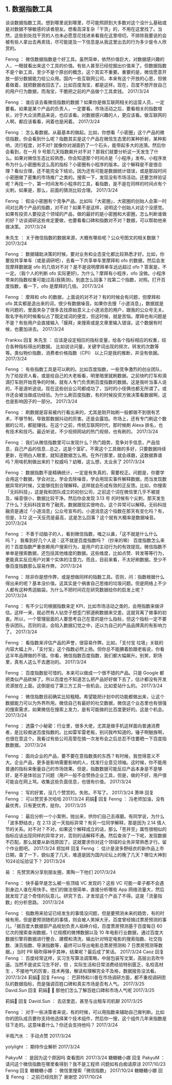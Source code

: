 ## 1. 数据指数工具
谈谈数据指数工具。想到哪里说到哪里，尽可能照顾到大多数对这个没什么基础或是对数据不够敏感的读者朋友。想看高深复杂「干货」的，不用在这里找了。当然，这些到处找干货的人也未必愿意花钱进来看我在这里唠叨。不排除我要说的会被有些人拿出去再卖钱，尽可能提及一下信息是从我这里出去的行为多少是令人欣赏的。

Fenng ：  微信数据指数是个好工具。虽然简单，依然价值巨大，对数据感兴趣的人，一眼就看出来这个工具的价值。有些人甚至已经挖掘出价值来了。但数据指数不是个新工具，至少不是个原创的概念，这个其实不重要。重要的是，微信愿意开放一部分数据能力给公众用。国内一些互联网公司，本来有这个开放的心思，但做着做着，就把数据收回去了。比如百度淘宝，都是这样。现在，百度不想开放自己的用户行为数据，而淘宝，干脆把之前的产品做个工具卖钱。 2017/3/24

Fenng ：  谁应该去看微信指数的数据？如果你是做互联网相关的运营人员，一定要看。如果是某个产品的负责人，一定要看。市场活动之后，要看相关的指数增长，对于大众消费品来说，也应该看。对数据感兴趣的人，更应该看。做互联网的人啊，都应该看看，闲着也是闲着。 2017/3/24

Fenng ：  怎么看数据。从最基本的做起。比如，你想看「小密圈」这个产品的微信指数，你会看到什么呢？指数其实是这个产品在微信生态里的某种折射，某种影响，流行程度，对不对? 就像你对湖面扔了一个石头，能带起多大的涟漪。然后你会看到，在一月 9 号那几天指数飙升对不对？那我们就要分析这一天发生了什么。如果对微信生态比较熟悉，你会知道那个时间点是「小程序」发布。小程序发布为什么小密圈有这么高的指标？小密圈有小程序的版本。这个解释是不是很合理？看似合理，还不能完全下结论。因为还有可能是数据统计错误，或是那段时间小密圈做了密集的市场推广之类的。搜索一下，发现没有市场活动。还要怎样验证呢？再找一个，第一时间发布小程序的工具，看指数，是不是在同样的时间点有个尖刺，如果是，那么，前面的猜测比较合理。 2017/3/24

Fenng ：  假设小密圈有个竞争产品，比如叫「大密圈」，大密圈的创始人会第一时间对比两个产品的指数，对不对？如果不是这样，说明这个创始人对这个没感觉。如果有投资人要投这个领域的产品，做的最好的是小密圈和大密圈，怎么判断谁做的好？访谈调研这些肯定要做，也要看看口碑和指数对不对？数据，可以帮助他来做决策。 2017/3/24

朱先生 ：  关于微信指数的数据来源，大概有哪些呢？公众号图文的相关数据？ 2017/3/24

Fenng ：  数据辅助决策的时候，要对业务和业态变化都比较熟悉才好。比如，你要投共享单车（或是调研吧），去看一下共享单车里摩拜和 ofo 的数据，然后会发现摩拜数据是 ofo 的几倍对不对？是不是说明摩拜单车远远超过 ofo ? 答案是，不一定。（我个人的判断 ofo 实际更好)，为什么？摩拜有小程序，ofo 没做。小程序带来的指数权重可能过高(我猜测)。到底怎么回事？找第二个指数，对照。打开百度指数，看一下，ofo 是摩拜的几倍。 2017/3/24

Fenng ：  摩拜和 ofo 的数据，上面说的对不对？有的时候会有问题，但摩拜和 ofo 其实都是造出来的词，很少有数据噪音。如果你去搜「小道消息」，数据就是有问题的，里面夹杂了很多去找原始意义上小道消息的用户，跟我的公众号无关。取名字有的时候看似占了既定成词的便宜，但这时候，就是苦恼。摩拜也有问题是不是？有些用户会直接输入「膜拜」来搜索或是文章里输入错误。这个数据有时候，也要加进去。 2017/3/24

Frankxu 回复 朱先生 ：  应该是设定相应的指标变量，给各个指标相应的权重，综合各种指标得出的数据。
比如说访问量，关键字词出现的频次，转发的次数等等。类似物价指数，消费者价格指数（CPI）
以上只是我的推断，并没有依据。 2017/3/24

Fenng ：  有些指数工具是可以刷的。比如百度指数，一些竞争激烈的创业团队，为了给投资人看，或是给自己的大老板看，明里暗里就刷数据。之前快旳打车和滴滴打车刚开始竞争的时候，就有人专门负责刷百度指数的数据。这是我听当事人说的，不是道听途说。现在这些创业公司都成功了，当时的小伎俩也都无所谓了。或许还会被当做成功经验。为什么刷百度指数，有的时候投资方做决策看数据啊，这也是影响因子的一部分。 2017/3/24

Fenng ：  刷数据是容易被内行看出来的，尤其是刚开始刷一般都做不到很有艺术，不够节制，导致那数据抖动的厉害。还是会露馅。市场上，还有专门刷这个数据的公司，都挺赚钱。在这个之前，传统互联网时代，那时候刷 Alexa 排名，也有技术和技巧。最近听说，不少视频网站的热门视频，也有刷的。 2017/3/24

Fenng ：  我们从微信指数里可以发现什么？热门趋势，竞争对手信息，产品信息，自己产品的信息…总之，这是个富矿。不需这个工具做的多好，只要数据持续更新，在明白人眼里，就知道数据怎么用。在外行那里，就会琢磨，这数据靠谱吗？用啥机制做出来的？权威吗？幼稚，这么想，太业余了 2017/3/24

Fenng ：  数据指数不是精确统计，一定是有失真的，需要校正。问题是，你要学会用这个数据，学会对比，学会去除噪音，学会用现实事件解释数据，而当发现数据异常的时候，又能够找到合理解释。这样就会形成有效的正反馈。比如，你搜索「无码科技」，这是我和团队成立的初创公司，之前这个词在微信里几乎不被提及，噪音很小，数据比较干净。然后你会发现 3.13 号 的时候有个尖刺，那天发生了什么？无码科技宣布了融资。数据跟现实很吻合。这个异常可以解释。无码科技融资是通过「小道消息」公众号宣布的。小道消息这个指数在那天有变化吗？有，但是，3.12 这一天反而是最高，这是怎么回事？这个就有大概率是数据噪音。 2017/3/24

Fenng ：  不善于动脑子的人，看到微信指数，嗤之以鼻，「这不就是什么什么吗？」 我看到好几个人说：这不就是百度指数吗？（抄来的嘛）
 百度指数怎么来的？百度指数严重依赖用户搜索行为，是用户的主动行为的有效提现。微信指数不单单是搜索数据，还包括其他维度的数据。这些维度，比如点赞、转发等等行为，更能真实反应用户对某个实体的注意力。而且，目前来看，不太好刷数据。至少不像百度指数那么容易作弊。 2017/3/24
 
 Fenng ：  除非你是想作弊，或是想做同样的指数工具。否则，问：指数根据什么得出来的呢？基本没价值。这其实是个祸害自己思维的垃圾问题。但是网络上不少人都有这种秀逗脑袋。为什么不把时间花在研究数据给你的启发上呢？ 2017/3/24

Fenng ：  有不少公司根据指数来定 KPI，比如市场活动之类的，会用指数来做评估。这样一来，就必然有人钻空子想歪门邪道刷数据来交差。这就背离了做事的初衷。所以，一个管理层面的人要思考自己在意的是什么指标，但这个指标一定不要告诉团队。否则的话，会陷入数据幻觉之中，还以为自己的产品品牌真的有影响力了。 2017/3/24

Fenng ：  看指数来评估产品的声誉，很容易作弊。比如，「支付宝 垃圾」关联的内容大幅上升，「支付宝」这个指数必然上扬。但你总不能腆着脸跟老板说，你看这半年品牌做的不错。你看，微信指数百度指数，我们都大幅飙升。别笑，职场里，真有人这么干去邀功的。 2017/3/24

Fenng ：  百度指数挺可惜的。本来可以做成一个很不错的产品。只是 Google 都把类似产品砍掉了。所以百度也不知道怎么把产品好好做下去了，估计都没有开发资源放在上面。这倒是给了第三方工具一些机会。比如爱站什么的。 2017/3/24

Fenng ：  微信指数目前确实比较粗糙。希望能把计划中的功能都做出来，让这个数据能力可以为外界所用。微信自己有最好的社交数据，微信这个业态里也有很强的搜索需求，如果微信在搜索上发力，是有可能做的比百度更好的。这是个机会。 2017/3/24

Fenng ：  透露个小秘密：行业里，很多大佬，尤其是做手机这样面向普通消费者，是比较痴迷百度指数的。比如雷军雷老板，别问我咋知道的。锤子啊魅族啊，也很在意这个。我看过有些公司高管在搞一次发布会之后总忍不住要晒一下百度指数数据。 2017/3/24

Fenng ：  面向企业的产品，要不要在意指数类的东西？有时候，我觉得意义不大。企业产品，更多是影响需要影响的人，找准行业意见领袖。这时候，你不能用普通的指标来衡量自己的市场效果。但是，指数数据可能反应产品本身是不是够好，是不是体验出了问题（用户一般不会赞扬企业工具，但是，做的不好，用户很可能会在网上骂。收集这些负面信息，也很有价值。 2017/3/24

Fenng ：  写的好累，没几个赞赏的。失败。不写了。 2017/3/24
萧坤 回复 Fenng ：  可以赞赏多次哈哈 2017/3/24
莉娟 回复 Fenng ：  冯老师加油，没有最优秀，只有更优秀，挺你。 2017/3/25

Fenng ：  最后分析一个小案例，抛出来，供你们自己去琢磨。有同学说，为什么「波多野结衣」在 2.13 这一天指标异常？有另一位同学解释，那是因为 2.14 情人节的关系。对不对？不对，如果这个解释成立的话，那么「苍井空」属性很相似的指标应该出现同样的异常才对，否则的话解释不通。然后查询了一下呢，发现数据不匹配。那么就要从新找原因了。这就要求你对这个领域的业务非常熟悉才行。留个作业题吧。 2017/3/24
郑加祥 回复 Fenng ：  估计是波多野结衣的新作品上市日期，查了一下，貌似差了几天，难道是因为国内论坛上的晚了几天？哪位大神到1024论坛验证下？ 2017/3/24

易 ：  先赞赏再分享到朋友圈，熏陶一下他们 2017/3/24

Fenng ：  快手最早是怎么被一些顶级 VC 发现的？这些 VC 可能一辈子都不会遇到身边人谁在用快手。他们的做法很简单，直接分析哪些 App 网络流量大，然后就发现了这个奇怪的玩意儿。研究下去，才发现这个产品了不得。这是「流量指数」的分析思路。 2017/3/24

Fenng ：  指数用来验证已经发生的事情没问题，但是要预测未来的趋势，有的时候有用，但是要预测随机的事情，则会被人笑掉大牙。百度曾经搞过票房预测的事儿。「据百度大数据部产品规划负责人祖峥介绍，百度票房预测基于百度每日 60 亿次的搜索查询数据，1 亿规模的微博数据以及 10 年电影行业数据，通过百度大数据引擎将数据进行整合、建模和清洗，输出针对特定电影的搜索指数、社交指数、演员指数、导演指数等，最终可以导出电影总票房预测和 7 日票房预测等数据。」当时 PR 稿吹得神乎其神，结果呢？最后成了笑话。 2017/3/24
Caoz 回复 Fenng ：  百度经常这样，实习生写算法调策略，中层包装写文案，高层出去吹牛逼。当然不是说实习生不好，但 ，实际生活和日常消费经验特别匮乏，名校高材生 ，不接地气的厉害，技术再强，解读和理解完全不及格，数据报告没法看。 2017/3/24
莉娟 回复 Fenng ：  巴菲特和川普在市场调研方面，都不重视调研团队的数据指标，而是强调百姓口碑和真实市场是否有人气。 2017/3/25
David.Sun 回复 莉娟 ：  那他们怎么了解百姓口碑和市场人气呢 2017/3/25

莉娟 回复 David.Sun ：  去店里逛，甚至与出租车司机聊 2017/3/25

Fenng ：  对于一些决策者来说，有的时候，可以用指数来辅助自己做判断。比如你的团队成员要你支持他选择某个技术组件，然后你一搜，这个组件几年来指数是往下走的。这意味着什么？你还会支持他吗？ 2017/3/24

半瓶汽水 ：  手动点赞 2017/3/24

yolylight ：  期待作业解析 2017/3/24

PakyuM ：  是因为这个原因吗 查看图片
2017/3/24
糖糖糖小娜 回复 PakyuM ：  请问这个微信指数在哪里看得到？我不是工程师 问题如有白痴请原谅 2017/10/23
Fenng 回复 糖糖糖小娜 ：  微信里搜索「微信指数」 2017/10/24
糖糖糖小娜 回复 Fenng ：  之前已经找到了 谢谢您 2017/10/24

